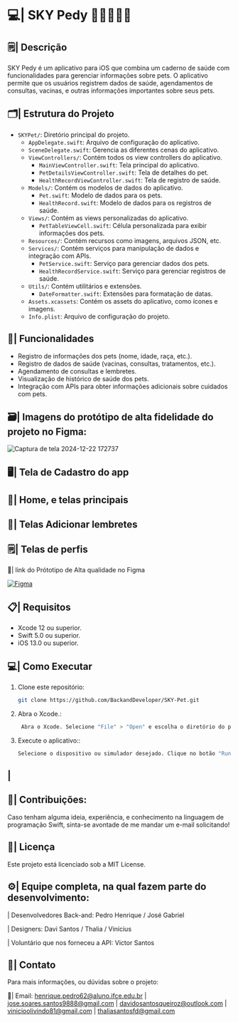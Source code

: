 #  💻| SKY Pedy 📲🍎🐶🐱🐾

## 🗒️| Descrição
SKY Pedy é um aplicativo para iOS que combina um caderno de saúde com funcionalidades para gerenciar informações sobre pets. O aplicativo permite que os usuários registrem dados de saúde, agendamentos de consultas, vacinas, e outras informações importantes sobre seus pets.

## 🗂️| Estrutura do Projeto

- `SKYPet/`: Diretório principal do projeto.
  - `AppDelegate.swift`: Arquivo de configuração do aplicativo.
  - `SceneDelegate.swift`: Gerencia as diferentes cenas do aplicativo.
  - `ViewControllers/`: Contém todos os view controllers do aplicativo.
    - `MainViewController.swift`: Tela principal do aplicativo.
    - `PetDetailsViewController.swift`: Tela de detalhes do pet.
    - `HealthRecordViewController.swift`: Tela de registro de saúde.
  - `Models/`: Contém os modelos de dados do aplicativo.
    - `Pet.swift`: Modelo de dados para os pets.
    - `HealthRecord.swift`: Modelo de dados para os registros de saúde.
  - `Views/`: Contém as views personalizadas do aplicativo.
    - `PetTableViewCell.swift`: Célula personalizada para exibir informações dos pets.
  - `Resources/`: Contém recursos como imagens, arquivos JSON, etc.
  - `Services/`: Contém serviços para manipulação de dados e integração com APIs.
    - `PetService.swift`: Serviço para gerenciar dados dos pets.
    - `HealthRecordService.swift`: Serviço para gerenciar registros de saúde.
  - `Utils/`: Contém utilitários e extensões.
    - `DateFormatter.swift`: Extensões para formatação de datas.
  - `Assets.xcassets`: Contém os assets do aplicativo, como ícones e imagens.
  - `Info.plist`: Arquivo de configuração do projeto.

## 🔎| Funcionalidades
- Registro de informações dos pets (nome, idade, raça, etc.).
- Registro de dados de saúde (vacinas, consultas, tratamentos, etc.).
- Agendamento de consultas e lembretes.
- Visualização de histórico de saúde dos pets.
- Integração com APIs para obter informações adicionais sobre cuidados com pets.

## 🗃️| Imagens do protótipo de alta fidelidade do projeto no Figma: 

![Captura de tela 2024-12-22 172737](https://github.com/user-attachments/assets/084aec14-559d-49fe-a446-80f6733d8941)

##  🖥️| Tela de Cadastro do app 


##  📱| Home, e telas principais 

##  📨| Telas Adicionar lembretes 

##  🗒️| Telas de perfis 

 🔗| link do Prótotipo de Alta qualidade no Figma

[![Figma](https://img.shields.io/badge/Figma-F24E1E?style=for-the-badge&logo=figma&logoColor=white)](https://www.figma.com/design/DcVQ3puW6gIoyx2XBCfZBr/Pedy?node-id=0-1&p=f&t=QjosPPoNli5W4KEc-0)

## 📋| Requisitos
- Xcode 12 ou superior.
- Swift 5.0 ou superior.
- iOS 13.0 ou superior.

## 💻| Como Executar
1. Clone este repositório:
   
   ```bash
   git clone https://github.com/BackandDeveloper/SKY-Pet.git

2. Abra o Xcode.:
   
   ```bash
    Abra o Xcode. Selecione "File" > "Open" e escolha o diretório do projeto clonado.

3. Execute o aplicativo::
      
   ```bash
   Selecione o dispositivo ou simulador desejado. Clique no botão "Run" (ou pressione Cmd + R) para compilar e executar o aplicativo

 ##  | 

  ## 👥| Contribuições: 

Caso tenham alguma ideia, experiência, e conhecimento na linguagem de programação Swift, sinta-se avontade de me mandar um e-mail solicitando!

 ## 📑| Licença
Este projeto está licenciado sob a MIT License.

## ⚙️| Equipe completa, na qual fazem parte do desenvolvimento: 

| Desenvolvedores Back-and: Pedro Henrique / José Gabriel

| Designers: Davi Santos / Thalia / Vinícius

| Voluntário que nos forneceu a API: Victor Santos 

 ## 📩| Contato
  
Para mais informações, ou dúvidas sobre o projeto:

📧| Email: henrique.pedro62@aluno.ifce.edu.br | jose.soares.santos9888@gmail.com | davidosantosqueiroz@outlook.com | vinicioolivindo81@gmail.com | thaliasantosfd@gmail.com


